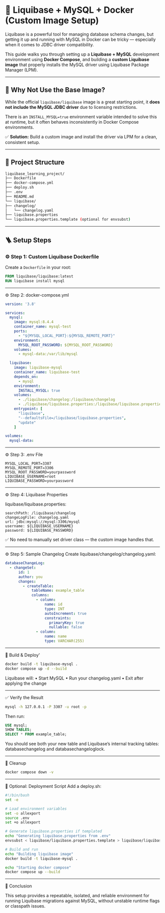 # 🔁 Liquibase + MySQL + Docker (Custom Image Setup)

Liquibase is a powerful tool for managing database schema changes, but getting it up and running with MySQL in Docker can be tricky — especially when it comes to JDBC driver compatibility.

This guide walks you through setting up a **Liquibase + MySQL** development environment using **Docker Compose**, and building a **custom Liquibase image** that properly installs the MySQL driver using Liquibase Package Manager (LPM).

---

## 🔧 Why Not Use the Base Image?

While the official `liquibase/liquibase` image is a great starting point, it **does not include the MySQL JDBC driver** due to licensing restrictions.

There is an `INSTALL_MYSQL=true` environment variable intended to solve this at runtime, but it often behaves inconsistently in Docker Compose environments.

✅ **Solution:** Build a custom image and install the driver via LPM for a clean, consistent setup.

---

## 📁 Project Structure
```bash
liquibase_learning_project/
├── Dockerfile
├── docker-compose.yml
├── deploy.sh
├── .env
├── README.md
└── liquibase/
├── changelog/
│   └── changelog.yaml
├── liquibase.properties
└── liquibase.properties.template (optional for envsubst)
```

---

## 🪜 Setup Steps

### ⚙️ Step 1: Custom Liquibase Dockerfile

Create a `Dockerfile` in your root:

```Dockerfile
FROM liquibase/liquibase:latest
RUN liquibase install mysql
```
---

⚙️ Step 2: docker-compose.yml
```yaml
version: '3.8'

services:
  mysql:
    image: mysql:8.4.4
    container_name: mysql-test
    ports:
      - "${MYSQL_LOCAL_PORT}:${MYSQL_REMOTE_PORT}"
    environment:
      MYSQL_ROOT_PASSWORD: ${MYSQL_ROOT_PASSWORD}
    volumes:
      - mysql-data:/var/lib/mysql

  liquibase:
    image: liquibase-mysql
    container_name: liquibase-test
    depends_on:
      - mysql
    environment:
      INSTALL_MYSQL: true
    volumes:
      - ./liquibase/changelog:/liquibase/changelog
      - ./liquibase/liquibase.properties:/liquibase/liquibase.properties
    entrypoint: [
      "liquibase",
      "--defaultsFile=/liquibase/liquibase.properties",
      "update"
    ]

volumes:
  mysql-data:
```
---

⚙️ Step 3: .env File
```env
MYSQL_LOCAL_PORT=3307
MYSQL_REMOTE_PORT=3306
MYSQL_ROOT_PASSWORD=yourpassword
LIQUIBASE_USERNAME=root
LIQUIBASE_PASSWORD=yourpassword
```
---

⚙️ Step 4: Liquibase Properties

liquibase/liquibase.properties:
```properites
searchPath: /liquibase/changelog
changeLogFile: changelog.yaml
url: jdbc:mysql://mysql:3306/mysql
username: ${LIQUIBASE_USERNAME}
password: ${LIQUIBASE_PASSWORD}
```
✅ No need to manually set driver class — the custom image handles that.

---

⚙️ Step 5: Sample Changelog
Create liquibase/changelog/changelog.yaml:
```yaml
databaseChangeLog:
  - changeSet:
      id: 1
      author: you
      changes:
        - createTable:
            tableName: example_table
            columns:
              - column:
                  name: id
                  type: INT
                  autoIncrement: true
                  constraints:
                    primaryKey: true
                    nullable: false
              - column:
                  name: name
                  type: VARCHAR(255)
```
---

🚀 Build & Deploy'
```bash
docker build -t liquibase-mysql .
docker compose up -d --build
```
Liquibase will:
	•	Start MySQL
	•	Run your changelog.yaml
	•	Exit after applying the change
 
 ---
 
 ✅ Verify the Result
 ```bash
mysql -h 127.0.0.1 -P 3307 -u root -p
```
Then run:
```sql
USE mysql;
SHOW TABLES;
SELECT * FROM example_table;
```
You should see both your new table and Liquibase’s internal tracking tables:
databasechangelog and databasechangeloglock.

---

🧼 Cleanup
```bash
docker compose down -v
```
---

🤖 Optional: Deployment Script
Add a deploy.sh:
```bash
#!/bin/bash
set -e

# Load environment variables
set -o allexport
source .env
set +o allexport

# Generate liquibase.properties if templated
echo "Generating liquibase.properties from .env"
envsubst < liquibase/liquibase.properties.template > liquibase/liquibase.properties

# Build and run
echo "Building liquibase image"
docker build -t liquibase-mysql .

echo "Starting docker compose"
docker compose up --build
```

---

🎯 Conclusion

This setup provides a repeatable, isolated, and reliable environment for running Liquibase migrations against MySQL, without unstable runtime flags or classpath issues.
